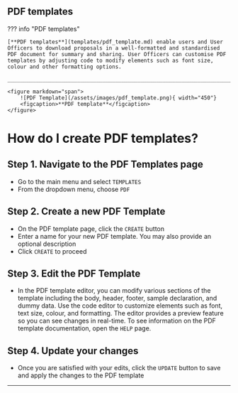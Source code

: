 ## PDF templates

??? info "PDF templates" 

    [**PDF templates**](templates/pdf_template.md) enable users and User Officers to download proposals in a well-formatted and standardised PDF document for summary and sharing. User Officers can customise PDF templates by adjusting code to modify elements such as font size, colour and other formatting options.

    ______________________________________________________________________________________

    <figure markdown="span">  
        ![PDF Template](/assets/images/pdf_template.png){ width="450"}
        <figcaption>**PDF template**</figcaption>
    </figure>
    

# **How do I create PDF templates?**

## **Step 1. Navigate to the PDF Templates page**

* Go to the main menu and select `TEMPLATES`
* From the dropdown menu, choose `PDF`

## **Step 2. Create a new PDF Template**

* On the PDF template page, click the `CREATE` button
* Enter a name for your new PDF template. You may also provide an optional description
* Click `CREATE` to proceed

## **Step 3. Edit the PDF Template**

* In the PDF template editor, you can modify various sections of the template including the body, header, footer, sample declaration, and dummy data. Use the code editor to customize elements such as font, text size, colour, and formatting. The editor provides a preview feature so you can see changes in real-time. To see information on the PDF template documentation, open the `HELP` page.

## **Step 4. Update your changes**

* Once you are satisfied with your edits, click the `UPDATE` button to save and apply the changes to the PDF template

______________________________________________________________________________________
